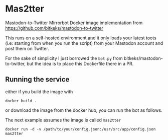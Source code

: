 Mas2tter
========
Mastodon-to-Twitter Mirrorbot Docker image implementation from
https://github.com/bitkeks/mastodon-to-twitter

This runs on a self-hosted environment and it only loads your latest
toots (i.e: starting from when you run the script) from your Mastodon
account and post them on Twitter.

For the sake of simplicity I just borrowed the `bot.py` from
bitkeks/mastodon-to-twitter, but the idea is to place this Dockerfile there in
a PR.

Running the service
-------------------

either if you build the image with

`docker build .`

or download the image from the docker hub, you can run the bot as follows.

The next example assumes the image is called `mas2tter`

`docker run -d -v /path/to/your/config.json:/usr/src/app/config.json mas2tter`
